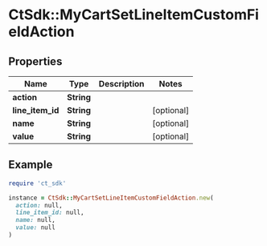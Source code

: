 # CtSdk::MyCartSetLineItemCustomFieldAction

## Properties

| Name | Type | Description | Notes |
| ---- | ---- | ----------- | ----- |
| **action** | **String** |  |  |
| **line_item_id** | **String** |  | [optional] |
| **name** | **String** |  | [optional] |
| **value** | **String** |  | [optional] |

## Example

```ruby
require 'ct_sdk'

instance = CtSdk::MyCartSetLineItemCustomFieldAction.new(
  action: null,
  line_item_id: null,
  name: null,
  value: null
)
```

